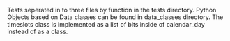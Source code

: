 Tests seperated in to three files by function in the tests directory. Python Objects based on 
Data classes can be found in data_classes directory. The timeslots class is implemented as a list of bits inside of calendar_day instead of as a class.
